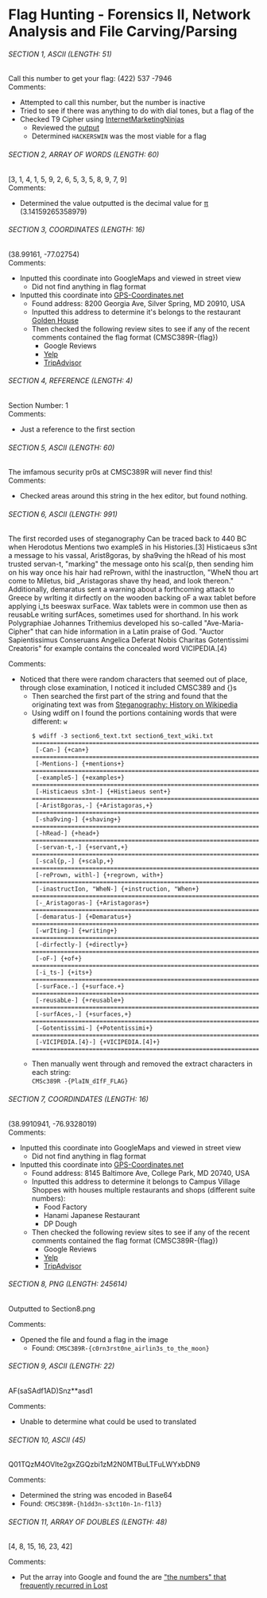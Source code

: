 Flag Hunting - Forensics II, Network Analysis and File Carving/Parsing   
=====   

###### SECTION 1, ASCII (LENGTH: 51)   
Call this number to get your flag: (422) 537 -7946   
Comments:   
* Attempted to call this number, but the number is inactive
* Tried to see if there was anything to do with dial tones, but a flag of the
* Checked T9 Cipher using [InternetMarketingNinjas](https://www.internetmarketingninjas.com/seo-tools/phone-number-spell/)
  * Reviewed the [output](code/WhatDoesSection1PhoneNumberSpell.txt)
  * Determined `HACKERSWIN` was the most viable for a flag   

###### SECTION 2, ARRAY OF WORDS (LENGTH: 60)   
[3, 1, 4, 1, 5, 9, 2, 6, 5, 3, 5, 8, 9, 7, 9]   
Comments:   
* Determined the value outputted is the decimal value for [π](pi) (3.14159265358979)   

###### SECTION 3, COORDINATES (LENGTH: 16)   
(38.99161, -77.02754)  
Comments:    
* Inputted this coordinate into GoogleMaps and viewed in street view   
  * Did not find anything in flag format
* Inputted this coordinate into [GPS-Coordinates.net](https://www.gps-coordinates.net/)   
  * Found address: 8200 Georgia Ave, Silver Spring, MD 20910, USA
  * Inputted this address to determine it's belongs to the restaurant [Golden House](http://silverspringgoldenhouse.com/)
  * Then checked the following review sites to see if any of the recent comments contained the flag format (CMSC389R-{flag})
    * Google Reviews
    * [Yelp](https://www.yelp.com/biz/golden-house-silver-spring-2?q=CMSC389R)
    * [TripAdvisor](https://www.tripadvisor.com/Restaurant_Review-g41378-d5082622-Reviews-Golden_House-Silver_Spring_Montgomery_County_Maryland.html)

###### SECTION 4, REFERENCE (LENGTH: 4)   
Section Number: 1   
Comments:
* Just a reference to the first section

###### SECTION 5, ASCII (LENGTH: 60)   
The imfamous security pr0s at CMSC389R will never find this!   
Comments:
* Checked areas around this string in the hex editor, but found nothing.

###### SECTION 6, ASCII (LENGTH: 991)   
The first recorded uses of steganography Can be traced back to 440 BC when Herodotus Mentions two exampleS in his Histories.[3] Histicaeus s3nt a message to his vassal, Arist8goras, by sha9ving the hRead of his most trusted servan-t, "marking" the message onto his scal{p, then sending him on his way once his hair had rePrown, withl the inastructIon, "WheN thou art come to Miletus, bid _Aristagoras shave thy head, and look thereon." Additionally, demaratus sent a warning about a forthcoming attack to Greece by wrIting it dirfectly on the wooden backing oF a wax tablet before applying i_ts beeswax surFace. Wax tablets were in common use then as reusabLe writing surfAces, sometimes used for shorthand. In his work Polygraphiae Johannes Trithemius developed his so-called "Ave-Maria-Cipher" that can hide information in a Latin praise of God. "Auctor Sapientissimus Conseruans Angelica Deferat Nobis Charitas Gotentissimi Creatoris" for example contains the concealed word VICIPEDIA.[4}   

Comments:
* Noticed that there were random characters that seemed out of place, through close examination, I noticed it included CMSC389 and {}s
  * Then searched the first part of the string and found that the originating text was from [Steganography: History on Wikipedia](https://en.wikipedia.org/wiki/Steganography#History)
  * Using wdiff on I found the portions containing words that were different: `w`
    ```
    $ wdiff -3 section6_text.txt section6_text_wiki.txt
    ======================================================================
     [-Can-] {+can+}
    ======================================================================
     [-Mentions-] {+mentions+}
    ======================================================================
     [-exampleS-] {+examples+}
    ======================================================================
     [-Histicaeus s3nt-] {+Histiaeus sent+}
    ======================================================================
     [-Arist8goras,-] {+Aristagoras,+}
    ======================================================================
     [-sha9ving-] {+shaving+}
    ======================================================================
     [-hRead-] {+head+}
    ======================================================================
     [-servan-t,-] {+servant,+}
    ======================================================================
     [-scal{p,-] {+scalp,+}
    ======================================================================
     [-rePrown, withl-] {+regrown, with+}
    ======================================================================
     [-inastructIon, "WheN-] {+instruction, "When+}
    ======================================================================
     [-_Aristagoras-] {+Aristagoras+}
    ======================================================================
     [-demaratus-] {+Demaratus+}
    ======================================================================
     [-wrIting-] {+writing+}
    ======================================================================
     [-dirfectly-] {+directly+}
    ======================================================================
     [-oF-] {+of+}
    ======================================================================
     [-i_ts-] {+its+}
    ======================================================================
     [-surFace.-] {+surface.+}
    ======================================================================
     [-reusabLe-] {+reusable+}
    ======================================================================
     [-surfAces,-] {+surfaces,+}
    ======================================================================
     [-Gotentissimi-] {+Potentissimi+}
    ======================================================================
     [-VICIPEDIA.[4}-] {+VICIPEDIA.[4]+}
    ======================================================================
    ```
  * Then manually went through and removed the extract characters in each string:    
    `CMSc389R -{PlaIN_dIfF_FLAG}`

###### SECTION 7, COORDINDATES (LENGTH: 16)   
(38.9910941, -76.9328019)   
Comments:   
* Inputted this coordinate into GoogleMaps and viewed in street view   
  * Did not find anything in flag format
* Inputted this coordinate into [GPS-Coordinates.net](https://www.gps-coordinates.net/)   
  * Found address: 8145 Baltimore Ave, College Park, MD 20740, USA
  * Inputted this address to determine it belongs to Campus Village Shoppes with houses multiple restaurants and shops (different suite numbers):   
    * Food Factory   
    * Hanami Japanese Restaurant   
    * DP Dough
  * Then checked the following review sites to see if any of the recent comments contained the flag format (CMSC389R-{flag})
    * Google Reviews
    * [Yelp](https://www.yelp.com/biz/golden-house-silver-spring-2?q=CMSC389R)
    * [TripAdvisor](https://www.tripadvisor.com/Restaurant_Review-g41378-d5082622-Reviews-Golden_House-Silver_Spring_Montgomery_County_Maryland.html)

###### SECTION 8, PNG (LENGTH: 245614)   
Outputted to Section8.png   

Comments:   
* Opened the file and found a flag in the image
  * Found: `CMSC389R-{c0rn3rst0ne_airlin3s_to_the_moon}`

###### SECTION 9, ASCII (LENGTH: 22)   
AF(saSAdf1AD)Snz**asd1   

Comments:
* Unable to determine what could be used to translated   

###### SECTION 10, ASCII (45)   
Q01TQzM4OVIte2gxZGQzbi1zM2N0MTBuLTFuLWYxbDN9   

Comments:
* Determined the string was encoded in Base64
* Found: `CMSC389R-{h1dd3n-s3ct10n-1n-f1l3}`

###### SECTION 11, ARRAY OF DOUBLES (LENGTH: 48)   
[4, 8, 15, 16, 23, 42]   

Comments:
* Put the array into Google and found the are ["the numbers" that frequently recurred in Lost](https://lostpedia.fandom.com/wiki/The_Numbers)   
